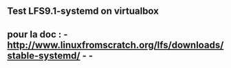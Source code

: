 Test LFS9.1-systemd on virtualbox
---------------------------------------------------------------
pour la doc :                                                 -
http://www.linuxfromscratch.org/lfs/downloads/stable-systemd/ -
                                                              -
---------------------------------------------------------------

